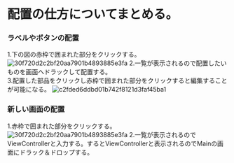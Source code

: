 # 配置の仕方についてまとめる。

### ラベルやボタンの配置
1.下の図の赤枠で囲まれた部分をクリックする。
![30f720d2c2bf20aa7901b4893885e3fa](https://user-images.githubusercontent.com/73522198/210127717-6a2e6ce8-2948-427d-90b7-34ee3562a08a.png)
2.一覧が表示されるので配置したいものを画面へドラックして配置する。</br>
3.配置した部品をクリックし赤枠で囲まれた部分をクリックすると編集することが可能になる。
![c2fded6ddbd01b742f8121d3faf45ba1](https://user-images.githubusercontent.com/73522198/210127947-6c8f0783-1a04-46b4-bdec-438c064b9833.png)

### 新しい画面の配置
1.赤枠で囲まれた部分をクリックする。
![30f720d2c2bf20aa7901b4893885e3fa](https://user-images.githubusercontent.com/73522198/210127717-6a2e6ce8-2948-427d-90b7-34ee3562a08a.png)
2.一覧が表示されるのでViewControllerと入力する。するとViewControllerと表示されるのでMainの画面にドラック＆ドロップする。
